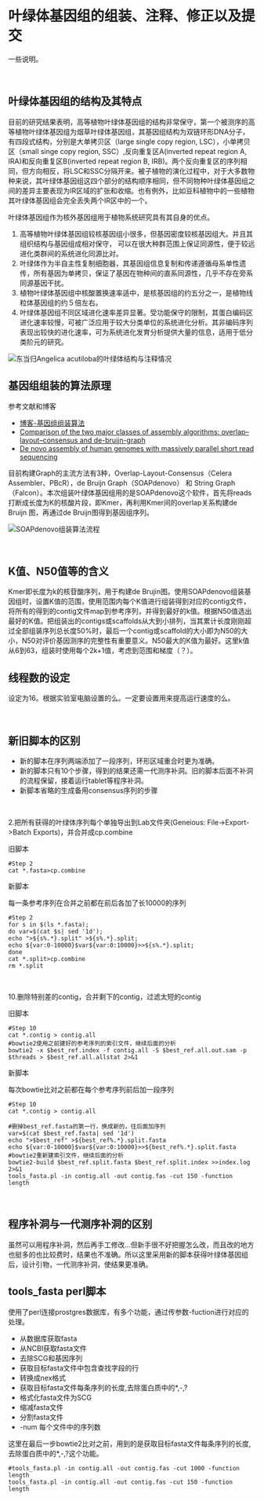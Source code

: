 # 叶绿体基因组的组装、注释、修正以及提交

一些说明。

<br>

## 叶绿体基因组的结构及其特点

目前的研究结果表明，高等植物叶绿体基因组的结构非常保守，第一个被测序的高等植物叶绿体基因组为烟草叶绿体基因组，其基因组结构为双链环形DNA分子，有四段式结构，分别是大单拷贝区（large single copy region, LSC），小单拷贝区（small singe copy region, SSC）,反向重复区A(inverted repeat region A, IRA)和反向重复区B(inverted repeat region B, IRB)。两个反向重复区的序列相同，但方向相反，将LSC和SSC分隔开来。被子植物的演化过程中，对于大多数物种来说，其叶绿体基因组这四个部分的结构顺序相同，但不同物种叶绿体基因组之间的差异主要表现为IR区域的扩张和收缩。也有例外，比如豆科植物中的一些植物其叶绿体基因组会完全丢失两个IR区中的一个。

叶绿体基因组作为核外基因组用于植物系统研究具有其自身的优点。
1. 高等植物叶绿体基因组较核基因组小很多，但基因密度较核基因组大。并且其组织结构与基因组成相对保守， 可以在很大种群范围上保证同源性，便于较远进化类群间的系统进化同源比对。
2. 叶绿体作为半自主性复制细胞器，其基因组信息复制和传递遵循母系单性遗传，所有基因为单拷贝，保证了基因在物种间的直系同源性，几乎不存在旁系同源基因干扰。
3. 植物叶绿体基因组中核酸置换速率适中，是核基因组的约五分之一，是植物线粒体基因组的约５倍左右。
4. 叶绿体基因组不同区域进化速率差异显著。受功能保守的限制，其蛋白编码区进化速率较慢，可被广泛应用于较大分类单位的系统进化分析。其非编码序列表现出较快的进化速率，可为系统进化发育分析提供大量的信息，适用于低分类阶元的研究。

![东当归*Angelica acutiloba*的叶绿体结构与注释情况](https://github.com/ViciaYuan/Bioinfo-pipelines/tree/master/cpg-analysis/Angelica_acutiloba.png)
<br>

## 基因组组装的算法原理

参考文献和博客
* [博客-基因组组装算法](https://www.cnblogs.com/leezx/p/5590159.html)
* [Comparison of the two major classes of assembly algorithms: overlap–layout–consensus and de-bruijn-graph](https://academic.oup.com/bfg/article/11/1/25/191455)
* [De novo assembly of human genomes with massively parallel short read sequencing](https://www.ncbi.nlm.nih.gov/pmc/articles/PMC2813482/)

目前构建Graph的主流方法有3种，Overlap-Layout-Consensus（Celera Assembler、PBcR），de Bruijn Graph（SOAPdenovo） 和 String Graph（Falcon）。本次组装叶绿体基因组用的是SOAPdenovo这个软件，首先将reads打断成长度为K的核酸片段，即Kmer，再利用Kmer间的overlap关系构建de Bruijn 图，再通过de Bruijn图得到基因组序列。

![SOAPdenovo组装算法流程](https://github.com/ViciaYuan/Bioinfo-pipelines/tree/master/cpg-analysis/soapdenovo.png)


<br>

## K值、N50值等的含义

Kmer即长度为k的核苷酸序列，用于构建de Brujin图。使用SOAPdenovo组装基因组时，设置K值的范围，使用范围内每个K值进行组装得到对应的contig文件，将所有的得到的contig文件map到参考序列，并得到最好的k值。根据N50值选出最好的K值。把组装出的contigs或scaffolds从大到小排列，当其累计长度刚刚超过全部组装序列总长度50%时，最后一个contig或scaffold的大小即为N50的大小，N50对评价基因测序的完整性有重要意义。N50最大的K值为最好。这里k值从6到63，组装时使用每个2k+1值，考虑到范围和梯度（？）。


## 线程数的设定

设定为16。根据实验室电脑设置的么。一定要设置用来提高运行速度的么。



<br>

## 新旧脚本的区别
* 新的脚本在序列两端添加了一段序列，环形区域重合时更为准确。
* 新的脚本只有10个步骤，得到的结果还需一代测序补洞。旧的脚本后面不补洞的流程保留，接着运行tablet等程序补洞。
* 新脚本省略的生成备用consensus序列的步骤

<br>

2.把所有获得的叶绿体序列每个单独导出到Lab文件夹(Geneious: File->Export->Batch Exports)，并合并成cp.combine

旧脚本
```shell
#Step 2
cat *.fasta>cp.combine

```


新脚本

每一条参考序列在合并之前都在前后各加了长10000的序列
```shell
#Step 2
for s in $(ls *.fasta); 
do var=$(cat $s| sed '1d');
echo ">${s%.*}.split" >${s%.*}.split;
echo ${var:0-10000}$var${var:0:10000}>>${s%.*}.split; 
done
cat *.split>cp.combine
rm *.split
```

<br>

10.删除特别差的contig，合并剩下的contig，过滤太短的contig

旧脚本
```shell
#Step 10
cat *.contig > contig.all
#bowtie2使用之前建好的参考序列的索引文件，继续后面的分析
bowtie2 -x $best_ref.index -f contig.all -S $best_ref.all.out.sam -p $threads > $best_ref.all.allstat 2>&1
```


新脚本

每次bowtie比对之前都在每个参考序列前后加一段序列
```shell
#Step 10
cat *.contig > contig.all

#删掉best_ref.fasta的第一行，换成新的，往后面加序列
var=$(cat $best_ref.fasta| sed '1d')
echo ">$best_ref" >${best_ref%.*}.split.fasta
echo ${var:0-10000}$var${var:0:10000}>>${best_ref%.*}.split.fasta
#bowtie2重新建索引文件，继续后面的分析
bowtie2-build $best_ref.split.fasta $best_ref.split.index >>index.log 2>&1
tools_fasta.pl -in contig.all -out contig.fas -cut 150 -function length
```

<br>

## 程序补洞与一代测序补洞的区别
虽然可以用程序补洞，然后再手工修改...但新手很不好把握怎么改，而且改的地方也挺多的也比较费时，结果也不准确。所以这里采用新的脚本获得叶绿体基因组后，设计引物，一代测序补洞，使结果更准确。
<br>

## tools_fasta perl脚本
使用了perl连接prostgres数据库，有多个功能，通过传参数-fuction进行对应的处理。

* 从数据库获取fasta
* 从NCBI获取fasta文件
* 去除SCG和基因序列
* 获取目标fasta文件中包含查找字段的行
* 转换成nex格式
* 获取目标fasta文件每条序列的长度,去除蛋白质中的*,-,?
* 格式化fasta文件为SCG
* 缩减fasta文件
* 分割fasta文件
* -num 每个文件中的序列数

这里在最后一步bowtie2比对之前，用到的是获取目标fasta文件每条序列的长度,去除蛋白质中的*,-,?这个功能。
<!--吓死我了，还以为要读1000行perl-->
```shell
#tools_fasta.pl -in contig.all -out contig.fas -cut 1000 -function length
tools_fasta.pl -in contig.all -out contig.fas -cut 150 -function length
```

<!--先读这个选项的函数，可能同时要pick up some perl，再完善DBI数据库相关的配置，再跑完提取叶绿体基因组所有脚本
周日：试了单独跑那段代码，没有报错也没有输出，估计要再多看下perl看下代码具体是什么意思，争取改来能跑 -->







